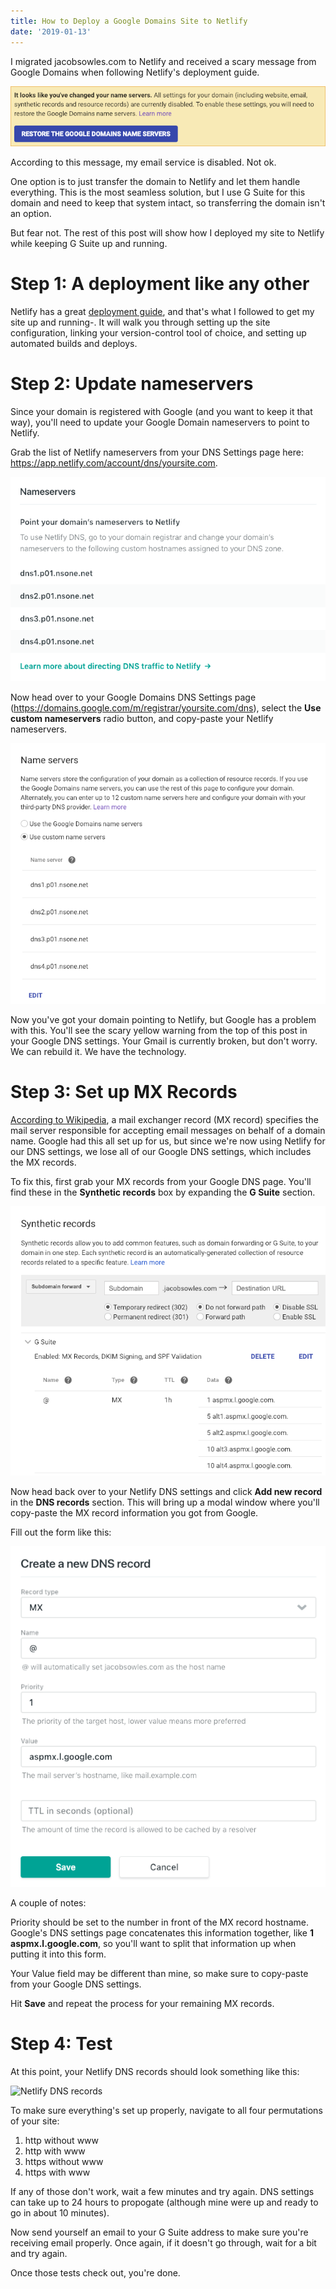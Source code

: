 ```yaml
---
title: How to Deploy a Google Domains Site to Netlify
date: '2019-01-13'
---
```


I migrated jacobsowles.com to Netlify and received a scary message from Google Domains when following Netlify's deployment guide.

![google warning](./google-warning.png)

According to this message, my email service is disabled. Not ok.

One option is to just transfer the domain to Netlify and let them handle everything. This is the most seamless solution, but I use G Suite for this domain and need to keep that system intact, so transferring the domain isn't an option.

But fear not. The rest of this post will show how I deployed my site to Netlify while keeping G Suite up and running.

# Step 1: A deployment like any other

Netlify has a great [deployment guide](https://www.netlify.com/blog/2016/09/29/a-step-by-step-guide-deploying-on-netlify/ 'Netlify deployment guide'), and that's what I followed to get my site up and running-. It will walk you through setting up the site configuration, linking your version-control tool of choice, and setting up automated builds and deploys.

# Step 2: Update nameservers

Since your domain is registered with Google (and you want to keep it that way), you'll need to update your Google Domain nameservers to point to Netlify.

Grab the list of Netlify nameservers from your DNS Settings page here: https://app.netlify.com/account/dns/yoursite.com.

![Netlify nameservers](./netlify-nameservers.png)

Now head over to your Google Domains DNS Settings page (https://domains.google.com/m/registrar/yoursite.com/dns), select the **Use custom nameservers** radio button, and copy-paste your Netlify nameservers.

![Google nameservers](./google-nameservers.png)

Now you've got your domain pointing to Netlify, but Google has a problem with this. You'll see the scary yellow warning from the top of this post in your Google DNS settings. Your Gmail is currently broken, but don't worry. We can rebuild it. We have the technology.

# Step 3: Set up MX Records

[According to Wikipedia](https://en.wikipedia.org/wiki/MX_record 'Wikipedia - MX Record'), a mail exchanger record (MX record) specifies the mail server responsible for accepting email messages on behalf of a domain name. Google had this all set up for us, but since we're now using Netlify for our DNS settings, we lose all of our Google DNS settings, which includes the MX records.

To fix this, first grab your MX records from your Google DNS page. You'll find these in the **Synthetic records** box by expanding the **G Suite** section.

![Google MX records](./google-mx-records.png)

Now head back over to your Netlify DNS settings and click **Add new record** in the **DNS records** section. This will bring up a modal window where you'll copy-paste the MX record information you got from Google.

Fill out the form like this:

![Netlify new DNS record](./netlify-new-dns-record.png)

A couple of notes:

Priority should be set to the number in front of the MX record hostname. Google's DNS settings page concatenates this information together, like **1 aspmx.l.google.com**, so you'll want to split that information up when putting it into this form.

Your Value field may be different than mine, so make sure to copy-paste from your Google DNS settings.

Hit **Save** and repeat the process for your remaining MX records.

# Step 4: Test

At this point, your Netlify DNS records should look something like this:

![Netlify DNS records](./netlify-dns-record.png)

To make sure everything's set up properly, navigate to all four permutations of your site:

1. http without www
2. http with www
3. https without www
4. https with www

If any of those don't work, wait a few minutes and try again. DNS settings can take up to 24 hours to propogate (although mine were up and ready to go in about 10 minutes).

Now send yourself an email to your G Suite address to make sure you're receiving email properly. Once again, if it doesn't go through, wait for a bit and try again.

Once those tests check out, you're done.
